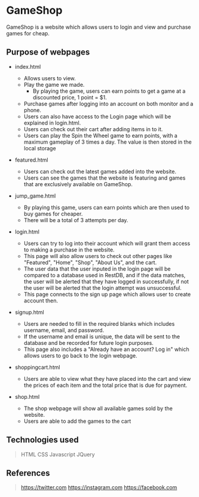# GameShop
GameShop is a website which allows users to login and view and purchase games for cheap.

## Purpose of webpages

* index.html
    * Allows users to view.
    * Play the game we made.
        * By playing the game, users can earn points to get a game at a discounted price, 1 point = $1.
    * Purchase games after logging into an account on both monitor and a phone.
    * Users can also have access to the Login page which will be explained in login.html.
    * Users can check out their cart after adding items in to it.
    * Users can play the Spin the Wheel game to earn points, with a maximum gameplay of 3 times a day. The value is then stored in the local storage
    
* featured.html
    * Users can check out the latest games added into the website.
    * Users can see the games that the website is featuring and games that are exclusively available on GameShop.

* jump_game.html
    * By playing this game, users can earn points which are then used to buy games for cheaper.
    * There will be a total of 3 attempts per day.

* login.html
    * Users can try to log into their account which will grant them access to making a purchase in the website.
    * This page will also allow users to check out other pages like "Featured", "Home", "Shop", "About Us", and the cart.
    * The user data that the user inputed in the login page will be compared to a database used in RestDB, and if the data matches, the user will be alerted that they have logged in successfully, if not the user will be alerted that the login attempt was unsuccessful.
    * This page connects to the sign up page which allows user to create account then.

* signup.html
    * Users are needed to fill in the required blanks which includes username, email, and password. 
    * If the username and email is unique, the data will be sent to the database and be recorded for future login purposes.
    * This page also includes a "Already have an account? Log in" which allows users to go back to the login webpage.

* shoppingcart.html
    * Users are able to view what they have placed into the cart and view the prices of each item and the total price that is due for payment.

* shop.html
    * The shop webpage will show all available games sold by the website.
    * Users are able to add the games to the cart

## Technologies used

> HTML
> CSS
> Javascript
> JQuery

## References

> https://twitter.com
> https://instagram.com
> https://facebook.com